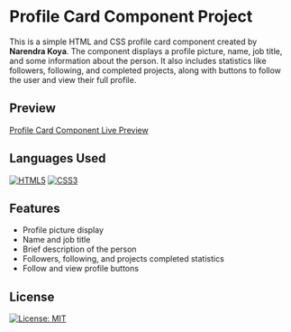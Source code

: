 # Profile Card Component Project

This is a simple HTML and CSS profile card component created by **Narendra Koya**. The component displays a profile picture, name, job title, and some information about the person. It also includes statistics like followers, following, and completed projects, along with buttons to follow the user and view their full profile.

## Preview

[Profile Card Component Live  Preview](https://narendrakoya999.github.io/Profile-Card-Component/)

## Languages Used
[![HTML5](https://img.shields.io/badge/HTML5-orange?style=for-the-badge&logo=html5)](https://www.w3.org/TR/html52/)
[![CSS3](https://img.shields.io/badge/CSS3-blue?style=for-the-badge&logo=css3)](https://www.w3.org/TR/css-2022/)

## Features

- Profile picture display
- Name and job title
- Brief description of the person
- Followers, following, and projects completed statistics
- Follow and view profile buttons

## License
[![License: MIT](https://img.shields.io/badge/License-MIT-blue.svg?style=for-the-badge)](https://opensource.org/licenses/MIT)

